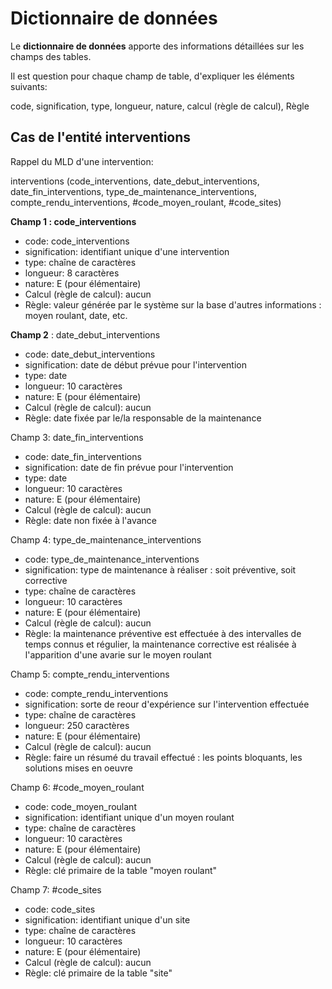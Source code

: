 # Dictionnaire de données
Le __dictionnaire de données__ apporte des informations détaillées sur les champs des tables.

Il est question pour chaque champ de table, d'expliquer les éléments suivants: 

code, signification, type, longueur, nature, calcul (règle de calcul), Règle

## Cas de l'entité __interventions__

Rappel du MLD d'une intervention:

interventions (code_interventions, date_debut_interventions, date_fin_interventions, type_de_maintenance_interventions, compte_rendu_interventions, #code_moyen_roulant, #code_sites)

__Champ 1 : code_interventions__
- code: code_interventions
- signification: identifiant unique d'une intervention
- type: chaîne de caractères
- longueur: 8 caractères
- nature: E (pour élémentaire)
- Calcul (règle de calcul): aucun
- Règle: valeur générée par le système sur la base d'autres informations : moyen roulant, date, etc.

__Champ 2__ : date_debut_interventions
- code: date_debut_interventions
- signification: date de début prévue pour l'intervention
- type: date
- longueur: 10 caractères
- nature: E (pour élémentaire)
- Calcul (règle de calcul): aucun
- Règle: date fixée par le/la responsable de la maintenance

Champ 3: date_fin_interventions
- code: date_fin_interventions
- signification: date de fin prévue pour l'intervention
- type: date
- longueur: 10 caractères
- nature: E (pour élémentaire)
- Calcul (règle de calcul): aucun
- Règle: date non fixée à l'avance

Champ 4: type_de_maintenance_interventions
- code: type_de_maintenance_interventions
- signification: type de maintenance à réaliser : soit préventive, soit corrective
- type: chaîne de caractères
- longueur: 10 caractères
- nature: E (pour élémentaire)
- Calcul (règle de calcul): aucun
- Règle: la maintenance préventive est effectuée à des intervalles de temps connus et régulier, la maintenance corrective est réalisée à l'apparition d'une avarie sur le moyen roulant

Champ 5: compte_rendu_interventions
- code:  compte_rendu_interventions
- signification: sorte de reour d'expérience sur l'intervention effectuée
- type: chaîne de caractères
- longueur: 250 caractères
- nature: E (pour élémentaire)
- Calcul (règle de calcul): aucun
- Règle: faire un résumé du travail effectué : les points bloquants, les solutions mises en oeuvre

Champ 6: #code_moyen_roulant
- code: code_moyen_roulant
- signification: identifiant unique d'un moyen roulant
- type: chaîne de caractères
- longueur: 10 caractères
- nature: E (pour élémentaire)
- Calcul (règle de calcul): aucun
- Règle: clé primaire de la table "moyen roulant"

Champ 7: #code_sites
- code: code_sites
- signification: identifiant unique d'un site
- type: chaîne de caractères
- longueur: 10 caractères
- nature: E (pour élémentaire)
- Calcul (règle de calcul): aucun
- Règle: clé primaire de la table "site"

